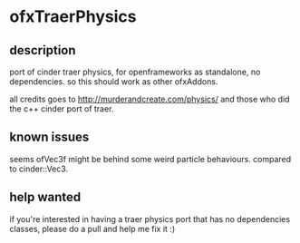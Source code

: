 ofxTraerPhysics
===============

## description ##
port of cinder traer physics, for openframeworks as standalone, no dependencies.
so this should work as other ofxAddons.

all credits goes to http://murderandcreate.com/physics/
and those who did the c++ cinder port of traer.

## known issues ##
seems ofVec3f might be behind some weird particle behaviours.
compared to cinder::Vec3.

## help wanted ##
if you're interested in having a traer physics port that has no
dependencies classes, please do a pull and help me fix it :)